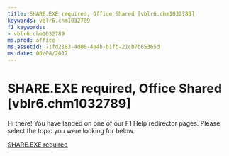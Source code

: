 ```yaml
---
title: SHARE.EXE required, Office Shared [vblr6.chm1032789]
keywords: vblr6.chm1032789
f1_keywords:
- vblr6.chm1032789
ms.prod: office
ms.assetid: 71fd2183-4d06-4e4b-b1fb-21cb7b65365d
ms.date: 06/08/2017
---
```



# SHARE.EXE required, Office Shared [vblr6.chm1032789]

Hi there! You have landed on one of our F1 Help redirector pages. Please select the topic you were looking for below.

[SHARE.EXE required](http://msdn.microsoft.com/library/2f442b9d-b324-ee7f-0daa-c4cf2534a308%28Office.15%29.aspx)

